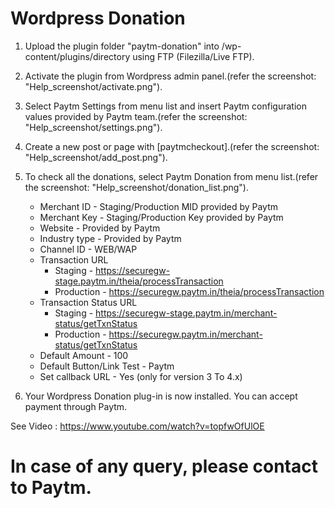 # Wordpress Donation

  1. Upload the plugin folder "paytm-donation" into /wp-content/plugins/directory using FTP (Filezilla/Live FTP).
  2. Activate the plugin from Wordpress admin panel.(refer the screenshot: "Help_screenshot/activate.png").
  3. Select Paytm Settings from menu list and insert Paytm configuration values provided by Paytm team.(refer the screenshot: "Help_screenshot/settings.png").
  4. Create a new post or page with [paytmcheckout].(refer the screenshot: "Help_screenshot/add_post.png").
  5. To check all the donations, select Paytm Donation from menu list.(refer the screenshot: "Help_screenshot/donation_list.png").

      * Merchant ID               - Staging/Production MID provided by Paytm
      * Merchant Key              - Staging/Production Key provided by Paytm
      * Website                   - Provided by Paytm
      * Industry type             - Provided by Paytm
      * Channel ID                - WEB/WAP
      * Transaction URL           
        * Staging     - https://securegw-stage.paytm.in/theia/processTransaction
        * Production  - https://securegw.paytm.in/theia/processTransaction
      * Transaction Status URL    
        * Staging     - https://securegw-stage.paytm.in/merchant-status/getTxnStatus
        * Production  - https://securegw.paytm.in/merchant-status/getTxnStatus
      * Default Amount            - 100
      * Default Button/Link Test  - Paytm
      * Set callback URL          - Yes (only for version 3 To 4.x)

  6. Your Wordpress Donation plug-in is now installed. You can accept payment through Paytm.

See Video : https://www.youtube.com/watch?v=topfwOfUlOE

# In case of any query, please contact to Paytm.